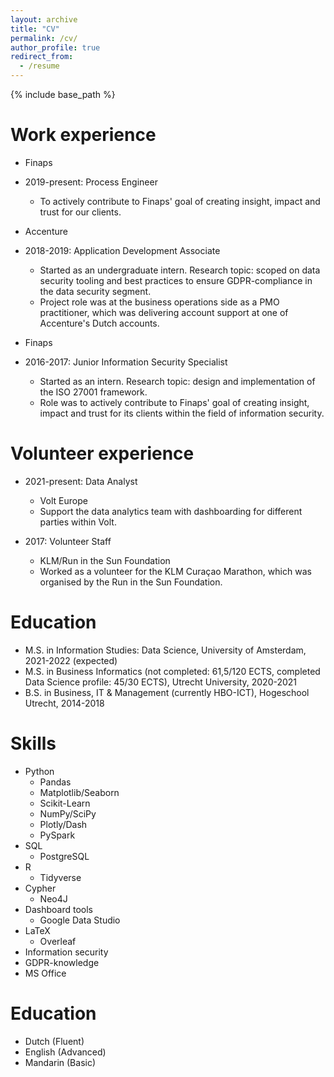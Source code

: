 ```yaml
---
layout: archive
title: "CV"
permalink: /cv/
author_profile: true
redirect_from:
  - /resume
---
```


{% include base_path %}

Work experience
======
* Finaps
* 2019-present: Process Engineer
  * To actively contribute to Finaps' goal of creating insight, impact and trust for our clients.

* Accenture
* 2018-2019: Application Development Associate
  * Started as an undergraduate intern. Research topic: scoped on data security tooling and best practices to ensure GDPR-compliance in the data security segment. 
  * Project role was at the business operations side as a PMO practitioner, which was delivering account support at one of Accenture's Dutch accounts.

* Finaps
* 2016-2017: Junior Information Security Specialist
  * Started as an intern. Research topic: design and implementation of the ISO 27001 framework.
  * Role was to actively contribute to Finaps' goal of creating insight, impact and trust for its clients within the field of information security.

Volunteer experience
======
* 2021-present: Data Analyst
  * Volt Europe
  * Support the data analytics team with dashboarding for different parties within Volt. 

* 2017: Volunteer Staff 
  * KLM/Run in the Sun Foundation
  * Worked as a volunteer for the KLM Curaçao Marathon, which was organised by the Run in the Sun Foundation.

Education
======
* M.S. in Information Studies: Data Science, University of Amsterdam, 2021-2022 (expected)
* M.S. in Business Informatics (not completed: 61,5/120 ECTS, completed Data Science profile: 45/30 ECTS), Utrecht University, 2020-2021
* B.S. in Business, IT & Management (currently HBO-ICT), Hogeschool Utrecht, 2014-2018
  
Skills
======
* Python
  * Pandas
  * Matplotlib/Seaborn
  * Scikit-Learn 
  * NumPy/SciPy
  * Plotly/Dash
  * PySpark 
* SQL
  * PostgreSQL
* R
  * Tidyverse
* Cypher 
  * Neo4J
* Dashboard tools
  * Google Data Studio
* LaTeX
  * Overleaf
* Information security
* GDPR-knowledge 
* MS Office 

Education
======
* Dutch (Fluent) 
* English (Advanced) 
* Mandarin (Basic)
